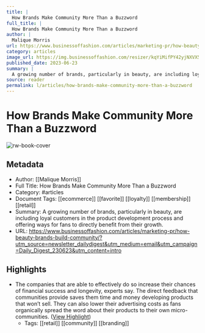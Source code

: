 ```yaml
---
title: |
  How Brands Make Community More Than a Buzzword
full_title: |
  How Brands Make Community More Than a Buzzword
author: |
  Malique Morris
url: https://www.businessoffashion.com/articles/marketing-pr/how-beauty-brands-build-community/?utm_source=newsletter_dailydigest&utm_medium=email&utm_campaign=Daily_Digest_230623&utm_content=intro
category: articles
image_url: https://img.businessoffashion.com/resizer/kqYiMifPY42yjNXVX5JrcALOGic=/1200x630/filters:format(jpg):quality(70):focal(1015x158:1025x168)/cloudfront-eu-central-1.images.arcpublishing.com/businessoffashion/7XZE2NT2BBGYLE3PF5XQZXLZTI.jpg
published_date: 2023-06-23
summary: |
  A growing number of brands, particularly in beauty, are including loyal customers in the product development process and offering ways for fans to directly benefit from their growth.
source: reader
permalink: l/articles/how-brands-make-community-more-than-a-buzzword
---
```

# How Brands Make Community More Than a Buzzword

![rw-book-cover](https://img.businessoffashion.com/resizer/kqYiMifPY42yjNXVX5JrcALOGic=/1200x630/filters:format(jpg):quality(70):focal(1015x158:1025x168)/cloudfront-eu-central-1.images.arcpublishing.com/businessoffashion/7XZE2NT2BBGYLE3PF5XQZXLZTI.jpg)

## Metadata
- Author: [[Malique Morris]]
- Full Title: How Brands Make Community More Than a Buzzword
- Category: #articles
- Document Tags: [[ecommerce]] [[favorite]] [[loyalty]] [[membership]] [[retail]] 
- Summary: A growing number of brands, particularly in beauty, are including loyal customers in the product development process and offering ways for fans to directly benefit from their growth.
- URL: https://www.businessoffashion.com/articles/marketing-pr/how-beauty-brands-build-community/?utm_source=newsletter_dailydigest&utm_medium=email&utm_campaign=Daily_Digest_230623&utm_content=intro

## Highlights
- The companies that are able to effectively do so increase their chances of financial success and longevity, experts say. The direct feedback that communities provide saves them time and money developing products that won’t sell. They can also lower their advertising costs as fans organically spread the word about their products to their own micro-communities. ([View Highlight](https://read.readwise.io/read/01h6re3sr11whgn2v2zkqawgq7))
    - Tags: [[retail]] [[community]] [[branding]] 


